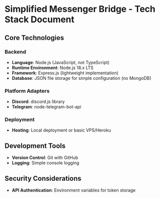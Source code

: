 # Simplified Messenger Bridge - Tech Stack Document

## Core Technologies

### Backend
- **Language**: Node.js (JavaScript, not TypeScript)
- **Runtime Environment**: Node.js 18.x LTS
- **Framework**: Express.js (lightweight implementation)
- **Database**: JSON file storage for simple configuration (no MongoDB)

### Platform Adapters
- **Discord**: discord.js library
- **Telegram**: node-telegram-bot-api

### Deployment
- **Hosting**: Local deployment or basic VPS/Heroku

## Development Tools
- **Version Control**: Git with GitHub
- **Logging**: Simple console logging

## Security Considerations
- **API Authentication**: Environment variables for token storage

